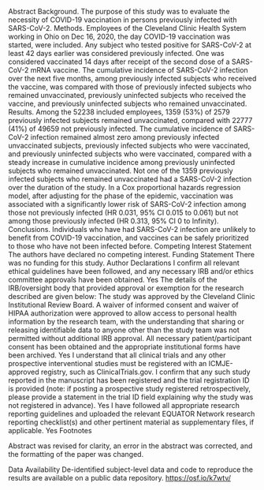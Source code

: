 Abstract
Background. The purpose of this study was to evaluate the necessity of COVID-19 vaccination in persons previously infected with SARS-CoV-2. Methods. Employees of the Cleveland Clinic Health System working in Ohio on Dec 16, 2020, the day COVID-19 vaccination was started, were included. Any subject who tested positive for SARS-CoV-2 at least 42 days earlier was considered previously infected. One was considered vaccinated 14 days after receipt of the second dose of a SARS-CoV-2 mRNA vaccine. The cumulative incidence of SARS-CoV-2 infection over the next five months, among previously infected subjects who received the vaccine, was compared with those of previously infected subjects who remained unvaccinated, previously uninfected subjects who received the vaccine, and previously uninfected subjects who remained unvaccinated. Results. Among the 52238 included employees, 1359 (53%) of 2579 previously infected subjects remained unvaccinated, compared with 22777 (41%) of 49659 not previously infected. The cumulative incidence of SARS-CoV-2 infection remained almost zero among previously infected unvaccinated subjects, previously infected subjects who were vaccinated, and previously uninfected subjects who were vaccinated, compared with a steady increase in cumulative incidence among previously uninfected subjects who remained unvaccinated. Not one of the 1359 previously infected subjects who remained unvaccinated had a SARS-CoV-2 infection over the duration of the study. In a Cox proportional hazards regression model, after adjusting for the phase of the epidemic, vaccination was associated with a significantly lower risk of SARS-CoV-2 infection among those not previously infected (HR 0.031, 95% CI 0.015 to 0.061) but not among those previously infected (HR 0.313, 95% CI 0 to Infinity). Conclusions. Individuals who have had SARS-CoV-2 infection are unlikely to benefit from COVID-19 vaccination, and vaccines can be safely prioritized to those who have not been infected before.
Competing Interest Statement
The authors have declared no competing interest.
Funding Statement
There was no funding for this study.
Author Declarations
I confirm all relevant ethical guidelines have been followed, and any necessary IRB and/or ethics committee approvals have been obtained.
Yes
The details of the IRB/oversight body that provided approval or exemption for the research described are given below:
The study was approved by the Cleveland Clinic Institutional Review Board. A waiver of informed consent and waiver of HIPAA authorization were approved to allow access to personal health information by the research team, with the understanding that sharing or releasing identifiable data to anyone other than the study team was not permitted without additional IRB approval.
All necessary patient/participant consent has been obtained and the appropriate institutional forms have been archived.
Yes
I understand that all clinical trials and any other prospective interventional studies must be registered with an ICMJE-approved registry, such as ClinicalTrials.gov. I confirm that any such study reported in the manuscript has been registered and the trial registration ID is provided (note: if posting a prospective study registered retrospectively, please provide a statement in the trial ID field explaining why the study was not registered in advance).
Yes
I have followed all appropriate research reporting guidelines and uploaded the relevant EQUATOR Network research reporting checklist(s) and other pertinent material as supplementary files, if applicable.
Yes
Footnotes

Abstract was revised for clarity, an error in the abstract was corrected, and the formatting of the paper was changed.

Data Availability
De-identified subject-level data and code to reproduce the results are available on a public data repository.
https://osf.io/k7wtv/